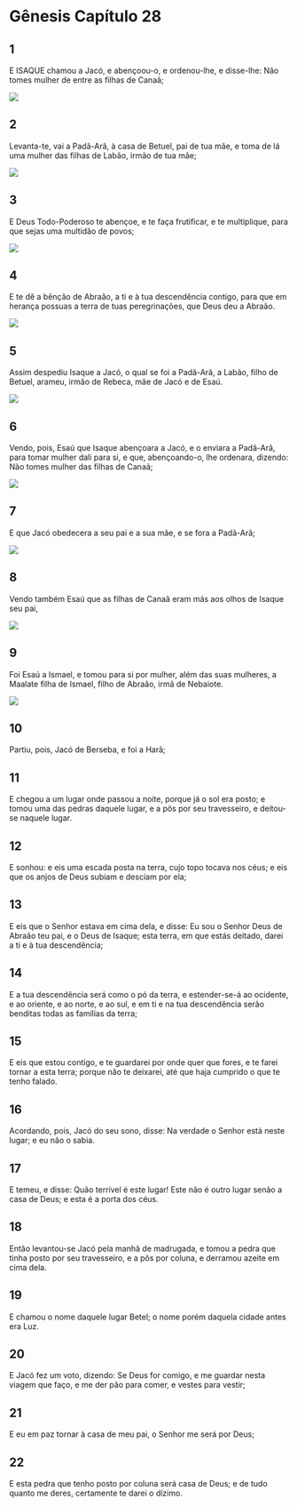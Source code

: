 # Gênesis Capítulo 28

## 1
E ISAQUE chamou a Jacó, e abençoou-o, e ordenou-lhe, e disse-lhe: Não tomes mulher de entre as filhas de Canaã;

![](../.img/Gn/28/1-0.jpg)

## 2
Levanta-te, vai a Padã-Arã, à casa de Betuel, pai de tua mãe, e toma de lá uma mulher das filhas de Labão, irmão de tua mãe;

![](../.img/Gn/28/2-0.jpg)

## 3
E Deus Todo-Poderoso te abençoe, e te faça frutificar, e te multiplique, para que sejas uma multidão de povos;

![](../.img/Gn/28/3-0.jpg)

## 4
E te dê a bênção de Abraão, a ti e à tua descendência contigo, para que em herança possuas a terra de tuas peregrinações, que Deus deu a Abraão.

![](../.img/Gn/28/4-0.jpg)

## 5
Assim despediu Isaque a Jacó, o qual se foi a Padã-Arã, a Labão, filho de Betuel, arameu, irmão de Rebeca, mãe de Jacó e de Esaú.

![](../.img/Gn/28/5-0.jpg)

## 6
Vendo, pois, Esaú que Isaque abençoara a Jacó, e o enviara a Padã-Arã, para tomar mulher dali para si, e que, abençoando-o, lhe ordenara, dizendo: Não tomes mulher das filhas de Canaã;

![](../.img/Gn/28/6-0.jpg)

## 7
E que Jacó obedecera a seu pai e a sua mãe, e se fora a Padã-Arã;

![](../.img/Gn/28/7-0.jpg)

## 8
Vendo também Esaú que as filhas de Canaã eram más aos olhos de Isaque seu pai,

![](../.img/Gn/28/8-0.jpg)

## 9
Foi Esaú a Ismael, e tomou para si por mulher, além das suas mulheres, a Maalate filha de Ismael, filho de Abraão, irmã de Nebaiote.

![](../.img/Gn/28/9-0.jpg)

## 10
Partiu, pois, Jacó de Berseba, e foi a Harã;

## 11
E chegou a um lugar onde passou a noite, porque já o sol era posto; e tomou uma das pedras daquele lugar, e a pôs por seu travesseiro, e deitou-se naquele lugar.

## 12
E sonhou: e eis uma escada posta na terra, cujo topo tocava nos céus; e eis que os anjos de Deus subiam e desciam por ela;

## 13
E eis que o Senhor estava em cima dela, e disse: Eu sou o Senhor Deus de Abraão teu pai, e o Deus de Isaque; esta terra, em que estás deitado, darei a ti e à tua descendência;

## 14
E a tua descendência será como o pó da terra, e estender-se-á ao ocidente, e ao oriente, e ao norte, e ao sul, e em ti e na tua descendência serão benditas todas as famílias da terra;

## 15
E eis que estou contigo, e te guardarei por onde quer que fores, e te farei tornar a esta terra; porque não te deixarei, até que haja cumprido o que te tenho falado.

## 16
Acordando, pois, Jacó do seu sono, disse: Na verdade o Senhor está neste lugar; e eu não o sabia.

## 17
E temeu, e disse: Quão terrível é este lugar! Este não é outro lugar senão a casa de Deus; e esta é a porta dos céus.

## 18
Então levantou-se Jacó pela manhã de madrugada, e tomou a pedra que tinha posto por seu travesseiro, e a pôs por coluna, e derramou azeite em cima dela.

## 19
E chamou o nome daquele lugar Betel; o nome porém daquela cidade antes era Luz.

## 20
E Jacó fez um voto, dizendo: Se Deus for comigo, e me guardar nesta viagem que faço, e me der pão para comer, e vestes para vestir;

## 21
E eu em paz tornar à casa de meu pai, o Senhor me será por Deus;

## 22
E esta pedra que tenho posto por coluna será casa de Deus; e de tudo quanto me deres, certamente te darei o dízimo.

